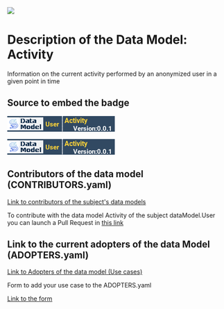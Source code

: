 <html><img src="https://smartdatamodels.org/wp-content/uploads/2021/09/Logo_SmartDataModels_reduced.png">

# Description of the Data Model: Activity

Information on the current activity performed by an anonymized user in a given point in time

## Source to embed the badge

<a href="https://github.com/smart-data-models/dataModel.User/blob/master/Activity/SmartDataModelBadge.md"><img src ="https://raw.githubusercontent.com/smart-data-models/dataModel.User/master/Activity/SmartDataModelBadge.png"></a>

<code><a href="https://github.com/smart-data-models/dataModel.User/blob/master/Activity/SmartDataModelBadge.md"><img src ="https://raw.githubusercontent.com/smart-data-models/dataModel.User/master/Activity/SmartDataModelBadge.png"></a></code>

## Contributors of the data model (CONTRIBUTORS.yaml)

<a href="https://github.com/smart-data-models/dataModel.User/blob/master/CONTRIBUTORS.yaml">Link to contributors of the subject's data models</a><br>

To contribute with the data model Activity of the subject dataModel.User you can launch a Pull Request in <a href="https://github.com/smart-data-models/dataModel.User/compare">this link</a> 

## Link to the current adopters of the data Model (ADOPTERS.yaml)

<a href="https://github.com/smart-data-models/dataModel.User/blob/master/Activity/ADOPTERS.yaml">Link to Adopters of the data model (Use cases)</a><br>

Form to add your use case to the ADOPTERS.yaml

<a href="https://smartdatamodels.org/index.php/instructions-to-be-listed-as-a-data-model-adopter-of-smart-data-models/">Link to the form </a><br>

